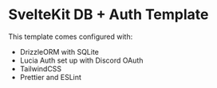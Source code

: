 # SvelteKit DB + Auth Template

This template comes configured with:

- DrizzleORM with SQLite
- Lucia Auth set up with Discord OAuth
- TailwindCSS
- Prettier and ESLint

